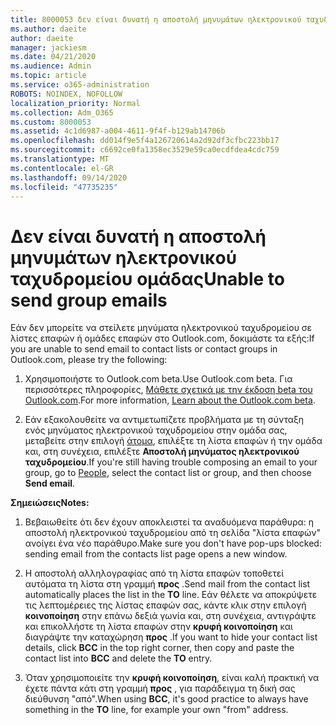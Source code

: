 ```yaml
---
title: 8000053 δεν είναι δυνατή η αποστολή μηνυμάτων ηλεκτρονικού ταχυδρομείου ομάδας
ms.author: daeite
author: daeite
manager: jackiesm
ms.date: 04/21/2020
ms.audience: Admin
ms.topic: article
ms.service: o365-administration
ROBOTS: NOINDEX, NOFOLLOW
localization_priority: Normal
ms.collection: Adm_O365
ms.custom: 8000053
ms.assetid: 4c1d6987-a004-4611-9f4f-b129ab14706b
ms.openlocfilehash: dd014f9e5f4a126720614a2d92df3cfbc223bb17
ms.sourcegitcommit: c6692ce0fa1358ec3529e59ca0ecdfdea4cdc759
ms.translationtype: MT
ms.contentlocale: el-GR
ms.lasthandoff: 09/14/2020
ms.locfileid: "47735235"
---
```

# <a name="unable-to-send-group-emails"></a><span data-ttu-id="8549c-102">Δεν είναι δυνατή η αποστολή μηνυμάτων ηλεκτρονικού ταχυδρομείου ομάδας</span><span class="sxs-lookup"><span data-stu-id="8549c-102">Unable to send group emails</span></span>

<span data-ttu-id="8549c-103">Εάν δεν μπορείτε να στείλετε μηνύματα ηλεκτρονικού ταχυδρομείου σε λίστες επαφών ή ομάδες επαφών στο Outlook.com, δοκιμάστε τα εξής:</span><span class="sxs-lookup"><span data-stu-id="8549c-103">If you are unable to send email to contact lists or contact groups in Outlook.com, please try the following:</span></span>
  
1. <span data-ttu-id="8549c-104">Χρησιμοποιήστε το Outlook.com beta.</span><span class="sxs-lookup"><span data-stu-id="8549c-104">Use Outlook.com beta.</span></span> <span data-ttu-id="8549c-105">Για περισσότερες πληροφορίες, [Μάθετε σχετικά με την έκδοση beta του Outlook.com](https://support.office.com/article/e2261c7f-d413-4084-8f22-21282f42d8cf).</span><span class="sxs-lookup"><span data-stu-id="8549c-105">For more information, [Learn about the Outlook.com beta](https://support.office.com/article/e2261c7f-d413-4084-8f22-21282f42d8cf).</span></span>
    
2. <span data-ttu-id="8549c-106">Εάν εξακολουθείτε να αντιμετωπίζετε προβλήματα με τη σύνταξη ενός μηνύματος ηλεκτρονικού ταχυδρομείου στην ομάδα σας, μεταβείτε στην επιλογή [άτομα](https://outlook.live.com/people/), επιλέξτε τη λίστα επαφών ή την ομάδα και, στη συνέχεια, επιλέξτε **Αποστολή μηνύματος ηλεκτρονικού ταχυδρομείου**.</span><span class="sxs-lookup"><span data-stu-id="8549c-106">If you're still having trouble composing an email to your group, go to [People](https://outlook.live.com/people/), select the contact list or group, and then choose **Send email**.</span></span>
    
 <span data-ttu-id="8549c-107">**Σημειώσεις**</span><span class="sxs-lookup"><span data-stu-id="8549c-107">**Notes:**</span></span>
  
1. <span data-ttu-id="8549c-108">Βεβαιωθείτε ότι δεν έχουν αποκλειστεί τα αναδυόμενα παράθυρα: η αποστολή ηλεκτρονικού ταχυδρομείου από τη σελίδα "λίστα επαφών" ανοίγει ένα νέο παράθυρο.</span><span class="sxs-lookup"><span data-stu-id="8549c-108">Make sure you don't have pop-ups blocked: sending email from the contacts list page opens a new window.</span></span>
    
2. <span data-ttu-id="8549c-109">Η αποστολή αλληλογραφίας από τη λίστα επαφών τοποθετεί αυτόματα τη λίστα στη γραμμή **προς** .</span><span class="sxs-lookup"><span data-stu-id="8549c-109">Send mail from the contact list automatically places the list in the **TO** line.</span></span> <span data-ttu-id="8549c-110">Εάν θέλετε να αποκρύψετε τις λεπτομέρειες της λίστας επαφών σας, κάντε κλικ στην επιλογή **κοινοποίηση** στην επάνω δεξιά γωνία και, στη συνέχεια, αντιγράψτε και επικολλήστε τη λίστα επαφών στην **κρυφή κοινοποίηση** και διαγράψτε την καταχώρηση **προς** .</span><span class="sxs-lookup"><span data-stu-id="8549c-110">If you want to hide your contact list details, click **BCC** in the top right corner, then copy and paste the contact list into **BCC** and delete the **TO** entry.</span></span> 
    
3. <span data-ttu-id="8549c-111">Όταν χρησιμοποιείτε την **κρυφή κοινοποίηση**, είναι καλή πρακτική να έχετε πάντα κάτι στη γραμμή **προς** , για παράδειγμα τη δική σας διεύθυνση "από".</span><span class="sxs-lookup"><span data-stu-id="8549c-111">When using **BCC**, it's good practice to always have something in the **TO** line, for example your own "from" address.</span></span> 
    

